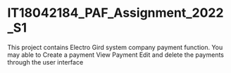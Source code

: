 # IT18042184_PAF_Assignment_2022_S1

This project contains Electro Gird system company payment function. You may able to  Create a payment View Payment Edit and delete the payments through the user interface
